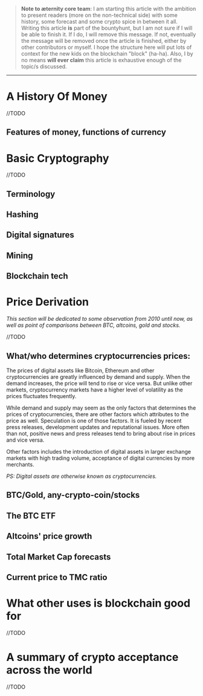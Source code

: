 > **Note to æternity core team**: 
> I am starting this article with the ambition to present readers (more on the non-technical side) with some history, some forecast and some crypto spice in between it all. Writing this article **is** part of the bountyhunt, but I am not sure if I will be able to finish it. If I do, I will remove this message. If not, eventually the message will be removed once the article is finished, either by other contributors or myself. I hope the structure here will put lots of context for the new kids on the blockchain "block" (ha-ha). Also, I by no means **will ever claim** this article is exhaustive enough of the topic/s discussed. 
***
# A History Of Money
//TODO

## Features of money, functions of currency

# Basic Cryptography
//TODO
  
## Terminology
## Hashing 
## Digital signatures
## Mining
## Blockchain tech

# Price Derivation

*This section will be dedicated to some observation from 2010 until now, as well as point of comparisons between BTC, altcoins, gold and stocks.* 

//TODO
## What/who determines cryptocurrencies prices:

The prices of digital assets like Bitcoin, Ethereum and other cryptocurrencies are greatly influenced by demand and supply. When the demand increases, the price will tend to rise or vice versa. But unlike other markets, cryptocurrency markets have a higher level of volatility as the prices fluctuates frequently.

While demand and supply may seem as the only factors that determines the prices of cryptocurrencies, there are other factors which attributes to the price as well. Speculation is one of those factors. It is fueled by recent press releases, development updates and reputational issues. More often than not, positive news and press releases tend to bring about rise in prices and vice versa. 

Other factors includes the introduction of digital assets in  larger exchange markets with high trading volume, acceptance of digital currencies by more merchants.

*PS: Digital assets are otherwise known as cryptocurrencies.*

## BTC/Gold, any-crypto-coin/stocks
## The BTC ETF
## Altcoins' price growth
## Total Market Cap forecasts
## Current price to TMC ratio

# What other uses is blockchain good for
//TODO
# A summary of crypto acceptance across the world
//TODO